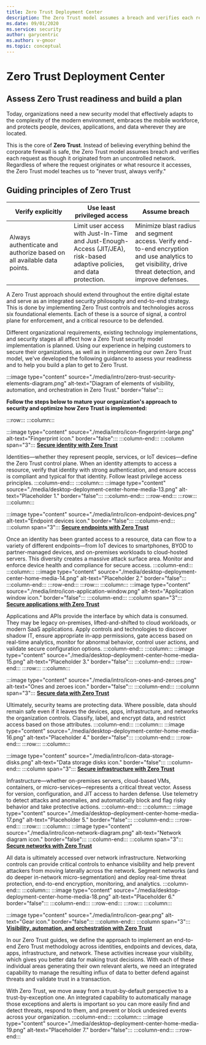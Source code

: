 ```yaml
---
title: Zero Trust Deployment Center
description: The Zero Trust model assumes a breach and verifies each request as though it originated from an uncontrolled network. Regardless of where the request originates or what resource it accesses, the Zero Trust model teaches us to never trust and to always verify.
ms.date: 09/01/2020
ms.service: security
author: garycentric
ms.author: v-gmoor
ms.topic: conceptual
---
```


# Zero Trust Deployment Center

## Assess Zero Trust readiness and build a plan

Today, organizations need a new security model that effectively adapts
to the complexity of the modern environment, embraces the mobile
workforce, and protects people, devices, applications, and data wherever
they are located.

This is the core of **Zero Trust**. Instead of believing everything
behind the corporate firewall is safe, the Zero Trust model assumes
breach and verifies each request as though it originated from an
uncontrolled network. Regardless of where the request originates or what
resource it accesses, the Zero Trust model teaches us to "never trust,
always verify."

## Guiding principles of Zero Trust

| Verify&nbsp;explicitly | Use least privileged access | Assume breach |
|------|-------|------|
| Always authenticate and authorize based on all available data points. | Limit user access with Just-In-Time and Just-Enough-Access (JIT/JEA), risk-based adaptive policies, and data protection. | Minimize blast radius and segment access. Verify end-to-end encryption and use analytics to get visibility, drive threat detection, and improve defenses. |


A Zero Trust approach should extend throughout the entire digital estate
and serve as an integrated security philosophy and end-to-end strategy.
This is done by implementing Zero Trust controls and technologies across
six foundational elements. Each of these is a source of signal, a
control plane for enforcement, and a critical resource to be defended.

Different organizational requirements, existing technology
implementations, and security stages all affect how a Zero Trust
security model implementation is planned. Using our experience in
helping customers to secure their organizations, as well as in
implementing our own Zero Trust model, we've developed the following
guidance to assess your readiness and to help you build a plan to get to
Zero Trust.

<!--
<img src="./media/image1.png" style="width:5.82154in;height:1.56944in" />
-->
:::image type="content" source="./media/intro/zero-trust-security-elements-diagram.png" alt-text="Diagram of elements of visibility, automation, and orchestration in Zero Trust." border="false":::

**Follow the steps below to mature your organization's approach to
security and optimize how Zero Trust is implemented:**

:::row:::
   :::column:::
<!--
<img src="./media/intro/image2.png" style="width:0.51701in;height:0.51701in" />
-->
:::image type="content" source="./media/intro/icon-fingerprint-large.png" alt-text="Fingerprint icon." border="false":::
   :::column-end:::
   :::column span="3":::
[**Secure identity with Zero Trust**](./identity.md)

Identities—whether they represent people, services, or IoT devices—define the Zero Trust control plane. When an identity attempts to access a resource, verify that identity with strong authentication, and ensure access is compliant and typical for that identity. Follow least privilege access principles.
   :::column-end:::
   :::column:::
:::image type="content" source="./media/desktop-deployment-center-home-media-13.png" alt-text="Placeholder 1." border="false":::
   :::column-end:::
:::row-end:::
:::row:::
   :::column:::
<!--
<img src="./media/intro/image4.emf" style="width:0.27292in;height:0.27292in" />
-->
:::image type="content" source="./media/intro/icon-endpoint-devices.png" alt-text="Endpoint devices icon." border="false":::
   :::column-end:::
   :::column span="3":::
[**Secure endpoints with Zero Trust**](./endpoints.md)

Once an identity has been granted access to a resource, data can flow to a variety of different endpoints—from IoT devices to smartphones, BYOD to partner-managed devices, and on-premises workloads to cloud-hosted servers. This diversity creates a massive attack surface area. Monitor and enforce device health and compliance for secure access.
   :::column-end:::
   :::column:::
:::image type="content" source="./media/desktop-deployment-center-home-media-14.png" alt-text="Placeholder 2." border="false":::
   :::column-end:::
:::row-end:::
:::row:::
   :::column:::
:::image type="content" source="./media/intro/icon-application-window.png" alt-text="Application window icon." border="false":::
   :::column-end:::
   :::column span="3":::
[**Secure applications with Zero Trust**](./applications.md)

Applications and APIs provide the interface by which data is consumed. They may be legacy on-premises, lifted-and-shifted to cloud workloads, or modern SaaS applications. Apply controls and technologies to discover shadow IT, ensure appropriate in-app permissions, gate access based on real-time analytics, monitor for abnormal behavior, control user actions, and validate secure configuration options.
   :::column-end:::
   :::column:::
:::image type="content" source="./media/desktop-deployment-center-home-media-15.png" alt-text="Placeholder 3." border="false":::
   :::column-end:::
:::row-end:::
:::row:::
   :::column:::
<!--
<img src="./media/intro/image5.png" style="width:0.26189in;height:0.22618in" />
-->
:::image type="content" source="./media/intro/icon-ones-and-zeroes.png" alt-text="Ones and zeroes icon." border="false":::
   :::column-end:::
   :::column span="3":::
[**Secure data with Zero Trust**](./data.md)

Ultimately, security teams are protecting data. Where possible, data should remain safe even if it leaves the devices, apps, infrastructure, and networks the organization controls. Classify, label, and encrypt data, and restrict access based on those attributes.
   :::column-end:::
   :::column:::
:::image type="content" source="./media/desktop-deployment-center-home-media-16.png" alt-text="Placeholder 4." border="false":::
   :::column-end:::
:::row-end:::
:::row:::
   :::column:::
<!--
<img src="./media/intro/image8.png" style="width:0.24653in;height:0.24653in" />
-->
:::image type="content" source="./media/intro/icon-data-storage-disks.png" alt-text="Data storage disks icon." border="false":::
   :::column-end:::
   :::column span="3":::
[**Secure infrastructure with Zero Trust**](./infrastructure.md)

Infrastructure—whether on-premises servers, cloud-based VMs, containers, or micro-services—represents a critical threat vector. Assess for version, configuration, and JIT access to harden defense. Use telemetry to detect attacks and anomalies, and automatically block and flag risky behavior and take protective actions.
   :::column-end:::
   :::column:::
:::image type="content" source="./media/desktop-deployment-center-home-media-17.png" alt-text="Placeholder 5." border="false":::
   :::column-end:::
:::row-end:::
:::row:::
   :::column:::
:::image type="content" source="./media/intro/icon-network-diagram.png" alt-text="Network diagram icon." border="false":::
   :::column-end:::
   :::column span="3":::
[**Secure networks with Zero Trust**](./networks.md)

All data is ultimately accessed over network infrastructure. Networking controls can provide critical controls to enhance visibility and help prevent attackers from moving laterally across the network. Segment networks (and do deeper in-network micro-segmentation) and deploy real-time threat protection, end-to-end encryption, monitoring, and analytics.
   :::column-end:::
   :::column:::
:::image type="content" source="./media/desktop-deployment-center-home-media-18.png" alt-text="Placeholder 6." border="false":::
   :::column-end:::
:::row-end:::
:::row:::
   :::column:::
<!--
<img src="./media/intro/icon-gear.png" style="width:75px;height:75px" />
-->
:::image type="content" source="./media/intro/icon-gear.png" alt-text="Gear icon." border="false":::
   :::column-end:::
   :::column span="3":::
[**Visibility, automation, and orchestration with Zero Trust**](./visibility-automation-orchestration.md)

In our Zero Trust guides, we define the approach to implement an end-to-end Zero Trust methodology across identities, endpoints and devices, data, apps, infrastructure, and network. These activities increase your visibility, which gives you better data for making trust decisions. With each of these individual areas generating their own relevant alerts, we need an integrated capability to manage the resulting influx of data to better defend against threats and validate trust in a transaction.

With Zero Trust, we move away from a trust-by-default perspective to a trust-by-exception one. An integrated capability to automatically manage those exceptions and alerts is important so you can more easily find and detect threats, respond to them, and prevent or block undesired events across your organization.
   :::column-end:::
   :::column:::
:::image type="content" source="./media/desktop-deployment-center-home-media-19.png" alt-text="Placeholder 7." border="false":::
   :::column-end:::
:::row-end:::
